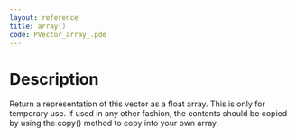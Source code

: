 ```yaml
---
layout: reference
title: array()
code: PVector_array_.pde
---
```


# Description

Return a representation of this vector as a float array. This is only for temporary use. If used in any other fashion, the contents should be copied by using the copy() method to copy into your own array.

